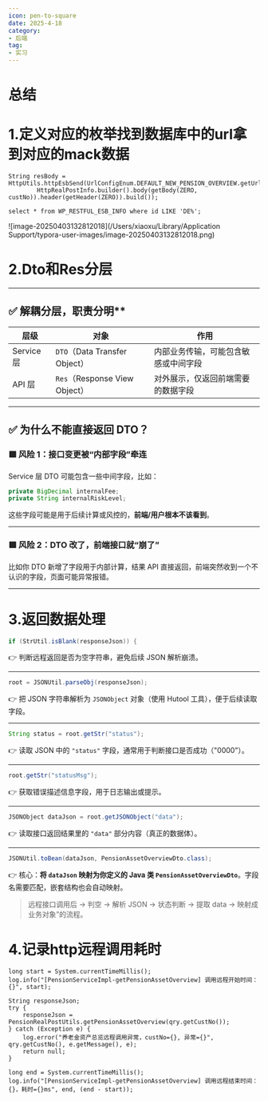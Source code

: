 ```yaml
---
icon: pen-to-square
date: 2025-4-18
category:
- 后端
tag:
- 实习
---
```

# 总结
# 1.定义对应的枚举找到数据库中的url拿到对应的mack数据

```
String resBody = HttpUtils.httpEsbSend(UrlConfigEnum.DEFAULT_NEW_PENSION_OVERVIEW.getUrlId(),
        HttpRealPostInfo.builder().body(getBody(ZERO, custNo)).header(getHeader(ZERO)).build());
```

```
select * from WP_RESTFUL_ESB_INFO where id LIKE 'DE%';
```

![image-20250403132812018](/Users/xiaoxu/Library/Application Support/typora-user-images/image-20250403132812018.png)

# 2.Dto和Res分层

------

## ✅ 解耦分层，职责分明**

| 层级       | 对象                          | 作用                                 |
| ---------- | ----------------------------- | ------------------------------------ |
| Service 层 | `DTO`（Data Transfer Object） | 内部业务传输，可能包含敏感或中间字段 |
| API 层     | `Res`（Response View Object） | 对外展示，仅返回前端需要的数据字段   |

------

## ✅ 为什么不能直接返回 DTO？

### 🟥 风险 1：接口变更被“内部字段”牵连

Service 层 DTO 可能包含一些中间字段，比如：

```java
private BigDecimal internalFee;
private String internalRiskLevel;
```

这些字段可能是用于后续计算或风控的，**前端/用户根本不该看到**。

------

### 🟥 风险 2：DTO 改了，前端接口就“崩了”

比如你 DTO 新增了字段用于内部计算，结果 API 直接返回，前端突然收到一个不认识的字段，页面可能异常报错。

------

# 3.返回数据处理

```java
if (StrUtil.isBlank(responseJson)) {
```

👉 判断远程返回是否为空字符串，避免后续 JSON 解析崩溃。

------

```java
root = JSONUtil.parseObj(responseJson);
```

👉 把 JSON 字符串解析为 `JSONObject` 对象（使用 Hutool 工具），便于后续读取字段。

------

```java
String status = root.getStr("status");
```

👉 读取 JSON 中的 `"status"` 字段，通常用于判断接口是否成功（"0000"）。

------

```java
root.getStr("statusMsg");
```

👉 获取错误描述信息字段，用于日志输出或提示。

------

```java
JSONObject dataJson = root.getJSONObject("data");
```

👉 读取接口返回结果里的 `"data"` 部分内容（真正的数据体）。

------

```java
JSONUtil.toBean(dataJson, PensionAssetOverviewDto.class);
```

👉 核心：**将 `dataJson` 映射为你定义的 Java 类 `PensionAssetOverviewDto`**。字段名需要匹配，嵌套结构也会自动映射。



> 远程接口调用后 → 判空 → 解析 JSON → 状态判断 → 提取 data → 映射成业务对象”的流程。

# 4.记录http远程调用耗时

```
long start = System.currentTimeMillis();
log.info("[PensionServiceImpl-getPensionAssetOverview] 调用远程开始时间：{}", start);

String responseJson;
try {
    responseJson = PensionRealPostUtils.getPensionAssetOverview(qry.getCustNo());
} catch (Exception e) {
    log.error("养老金资产总览远程调用异常，custNo={}, 异常={}", qry.getCustNo(), e.getMessage(), e);
    return null;
}

long end = System.currentTimeMillis();
log.info("[PensionServiceImpl-getPensionAssetOverview] 调用远程结束时间：{}，耗时={}ms", end, (end - start));
```
